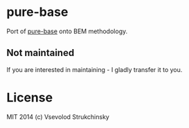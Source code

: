# pure-base

Port of [pure-base](http://purecss.io/base/) onto BEM methodology.

## Not maintained

If you are interested in maintaining - I gladly transfer it to you.

# License

MIT 2014 (c) Vsevolod Strukchinsky
